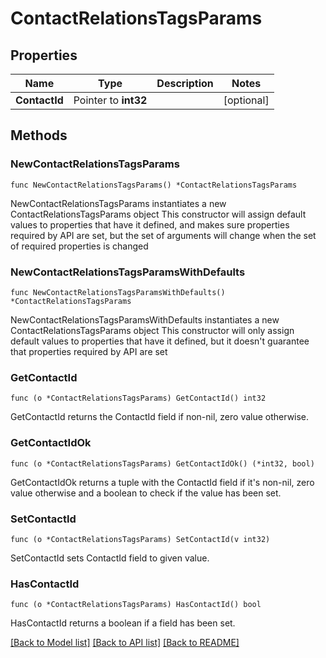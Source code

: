# ContactRelationsTagsParams

## Properties

Name | Type | Description | Notes
------------ | ------------- | ------------- | -------------
**ContactId** | Pointer to **int32** |  | [optional] 

## Methods

### NewContactRelationsTagsParams

`func NewContactRelationsTagsParams() *ContactRelationsTagsParams`

NewContactRelationsTagsParams instantiates a new ContactRelationsTagsParams object
This constructor will assign default values to properties that have it defined,
and makes sure properties required by API are set, but the set of arguments
will change when the set of required properties is changed

### NewContactRelationsTagsParamsWithDefaults

`func NewContactRelationsTagsParamsWithDefaults() *ContactRelationsTagsParams`

NewContactRelationsTagsParamsWithDefaults instantiates a new ContactRelationsTagsParams object
This constructor will only assign default values to properties that have it defined,
but it doesn't guarantee that properties required by API are set

### GetContactId

`func (o *ContactRelationsTagsParams) GetContactId() int32`

GetContactId returns the ContactId field if non-nil, zero value otherwise.

### GetContactIdOk

`func (o *ContactRelationsTagsParams) GetContactIdOk() (*int32, bool)`

GetContactIdOk returns a tuple with the ContactId field if it's non-nil, zero value otherwise
and a boolean to check if the value has been set.

### SetContactId

`func (o *ContactRelationsTagsParams) SetContactId(v int32)`

SetContactId sets ContactId field to given value.

### HasContactId

`func (o *ContactRelationsTagsParams) HasContactId() bool`

HasContactId returns a boolean if a field has been set.


[[Back to Model list]](../README.md#documentation-for-models) [[Back to API list]](../README.md#documentation-for-api-endpoints) [[Back to README]](../README.md)


